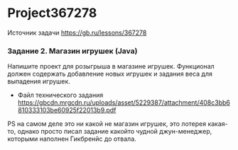 # Project367278


Источник задачи https://gb.ru/lessons/367278

### Задание 2. Магазин игрушек (Java)
Напишите проект для розыгрыша в магазине игрушек. Функционал должен содержать добавление новых игрушек и задания веса для выпадения игрушек.

+ Файл технического задания https://gbcdn.mrgcdn.ru/uploads/asset/5229387/attachment/408c3bb6810333103be60925f22013b9.pdf

PS на самом деле это ни какой не магазин игрушек, это лотерея какая-то, однако просто писал задание какойто чудной джун-менеджер, которыми наполнен Гикбренйс до отвала.